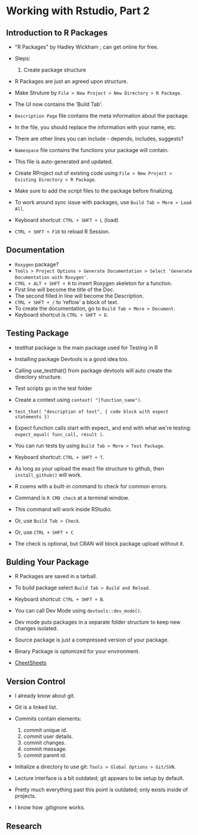 # Working with Rstudio, Part 2

## Introduction to R Packages
- "R Packages" by Hadley Wickham ; can get online for free.
- Steps:
	1. Create package structure


- R Packages are just an agreed upon structure.
- Make Struture by `File > New Project > New Directory > R Package`.
- The UI now contains the 'Build Tab'.
- `Description Page` file contains the meta information about the package.
- In the file, you should replace the information with your name, etc.
- There are other lines you can include - depends, includes, suggests?
- `Namespace` file contains the functions your package will contain.
- This file is auto-generated and updated.

- Create RProject out of existing code using `File > New Project > Existing Directory > R Package`.
- Make sure to add the script files to the package before finalizing.
- To work around sync issue with packages, use `Build Tab > More > Load All`.
- Keyboard shortcut: `CTRL + SHFT + L` (load)
- `CTRL + SHFT + F10` to reload R Session.


## Documentation
- `Roxygen` package?
- `Tools > Project Options > Generate Documentation > Select 'Generate Documentation with Roxygen'`.
- `CTRL + ALT + SHFT + R` to insert Roxygen skeleton for a function.
- First line will become the title of the Doc.
- The second filled in line will become the Description.
- `CTRL + SHFT + /` to 'reflow' a block of text.
- To create the documentation, go to `Build Tab > More > Document`.
- Keyboard shortcut is `CTRL + SHFT + D`.


## Testing Package
- testthat package is the main package used for Testing in R
- Installing package Devtools is a good idea too.
- Calling use_testthat() from package devtools will auto create the directory structure.
- Test scripts go in the test folder
- Create a context using `context( "[function_name")`.
- `test_that( "description of test", { code block with expect statements })`
- Expect function calls start with expect_ and end with what we're testing: `expect_equal( func_call, result )`.
- You can run tests by using `Build Tab > More > Test Package`.
- Keyboard shortcut: `CTRL + SHFT + T`.

- As long as your upload the exact file structure to github, then `install_github()` will work.
- R coems with a built-in command to check for common errors.
- Command is `R CMD check` at a terminal window.
- This command will work inside RStudio.
- Or, use `Build Tab > Check`.
- Or, use `CTRL + SHFT + C`
- The check is optional, but CRAN will block package upload without it.

## Bulding Your Package
- R Packages are saved in a tarball.
- To build package select `Build Tab > Build and Reload`.
- Keyboard shortcut: `CTRL + SHFT + B`.

- You can call Dev Mode using `devtools::dev_mode()`.
- Dev mode puts packages in a separate folder structure to keep new changes isolated.
- Source package is just a compressed version of your package.
- Binary Package is optomized for your environment.

- [CheetSheets](www.rstudio.com/resources/cheatsheets)

## Version Control
- I already know about git.
- Git is a linked list.
- Commits contain elements:
	1. commit unique id.
	2. commit user details.
	3. commit changes.
	4. commit message.
	4. commit parent id.

- Initialize a directory to use git: `Tools > Global Options > Git/SVN`.
- Lecture interface is a bit outdated; git appears to be setup by default.
- Pretty much everything past this point is outdated; only exists inside of projects.
- I know how .gitignore works.




## Research
